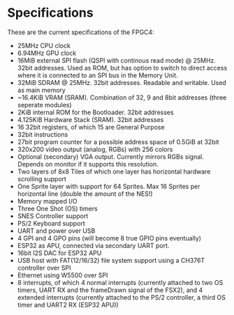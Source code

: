 # Specifications
These are the current specifications of the FPGC4:

- 25MHz CPU clock   
- 6.94MHz GPU clock
- 16MiB external SPI flash (QSPI with continous read mode) @ 25MHz. 32bit addresses. Used as ROM, but has option to switch to direct access where it is connected to an SPI bus in the Memory Unit.
- 32MiB SDRAM @ 25MHz. 32bit addresses. Readable and writable. Used as main memory
- ~16.4KiB VRAM (SRAM). Combination of 32, 9 and 8bit addresses (three seperate modules)
- 2KiB internal ROM for the Bootloader. 32bit addresses
- 4.125KiB Hardware Stack (SRAM). 32bit addresses
- 16 32bit registers, of which 15 are General Purpose
- 32bit instructions
- 27bit program counter for a possible address space of 0.5GiB at 32bit
- 320x200 video output (analog, RGBs) with 256 colors
- Optional (secondary) VGA output. Currently mirrors RGBs signal. Depends on monitor if it supports this resolution.
- Two layers of 8x8 Tiles of which one layer has horizontal hardware scrolling support
- One Sprite layer with support for 64 Sprites. Max 16 Sprites per horizontal line (double the amount of the NES!)
- Memory mapped I/O
- Three One Shot (OS) timers
- SNES Controller support
- PS/2 Keyboard support
- UART and power over USB
- 4 GPI and 4 GPO pins (will become 8 true GPIO pins eventually)
- ESP32 as APU, connected via secondary UART port.
- 16bit I2S DAC for ESP32 APU
- USB host with FAT(12/16/32) file system support using a CH376T controller over SPI
- Ethernet using W5500 over SPI
- 8 interrupts, of which 4 normal interrupts (currently attached to two OS timers, UART RX and the frameDrawn signal of the FSX2), and 4 extended interrupts (currently attached to the PS/2 controller, a third OS timer and UART2 RX (ESP32 APU)) 
